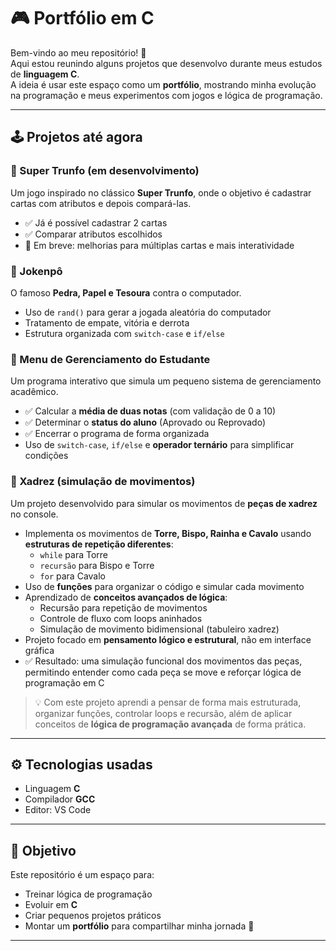 # 🎮 Portfólio em C

Bem-vindo ao meu repositório! 🚀  
Aqui estou reunindo alguns projetos que desenvolvo durante meus estudos de **linguagem C**.  
A ideia é usar este espaço como um **portfólio**, mostrando minha evolução na programação e meus experimentos com jogos e lógica de programação.

---

## 🕹️ Projetos até agora

### 🔹 Super Trunfo (em desenvolvimento)
Um jogo inspirado no clássico **Super Trunfo**, onde o objetivo é cadastrar cartas com atributos e depois compará-las.  
- ✅ Já é possível cadastrar 2 cartas  
- ✅ Comparar atributos escolhidos  
- 🔄 Em breve: melhorias para múltiplas cartas e mais interatividade  

### 🔹 Jokenpô
O famoso **Pedra, Papel e Tesoura** contra o computador.  
- Uso de `rand()` para gerar a jogada aleatória do computador  
- Tratamento de empate, vitória e derrota  
- Estrutura organizada com `switch-case` e `if/else`  

### 🔹 Menu de Gerenciamento do Estudante
Um programa interativo que simula um pequeno sistema de gerenciamento acadêmico.  
- ✅ Calcular a **média de duas notas** (com validação de 0 a 10)  
- ✅ Determinar o **status do aluno** (Aprovado ou Reprovado)  
- ✅ Encerrar o programa de forma organizada  
- Uso de `switch-case`, `if/else` e **operador ternário** para simplificar condições  

### 🔹 Xadrez (simulação de movimentos)
Um projeto desenvolvido para simular os movimentos de **peças de xadrez** no console.  
- Implementa os movimentos de **Torre, Bispo, Rainha e Cavalo** usando **estruturas de repetição diferentes**:
  - `while` para Torre  
  - `recursão` para Bispo e Torre  
  - `for` para Cavalo  
- Uso de **funções** para organizar o código e simular cada movimento  
- Aprendizado de **conceitos avançados de lógica**:
  - Recursão para repetição de movimentos  
  - Controle de fluxo com loops aninhados  
  - Simulação de movimento bidimensional (tabuleiro xadrez)  
- Projeto focado em **pensamento lógico e estrutural**, não em interface gráfica  
- ✅ Resultado: uma simulação funcional dos movimentos das peças, permitindo entender como cada peça se move e reforçar lógica de programação em C  

> 💡 Com este projeto aprendi a pensar de forma mais estruturada, organizar funções, controlar loops e recursão, além de aplicar conceitos de **lógica de programação avançada** de forma prática.

---

## ⚙️ Tecnologias usadas
- Linguagem **C**  
- Compilador **GCC**  
- Editor: VS Code  

---

## 📌 Objetivo
Este repositório é um espaço para:
- Treinar lógica de programação  
- Evoluir em **C**  
- Criar pequenos projetos práticos  
- Montar um **portfólio** para compartilhar minha jornada 🚀  

---
